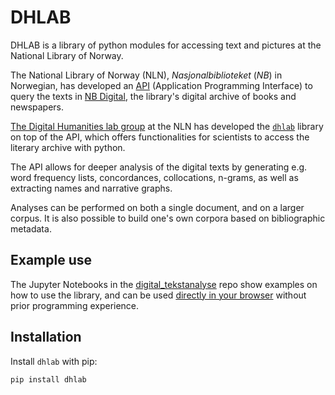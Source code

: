 # DHLAB
<!-- start dhlab-intro -->

DHLAB is a library of python modules for accessing text and pictures at
the National Library of Norway.

The National Library of Norway (NLN), *Nasjonalbiblioteket* (*NB*) in Norwegian,
has developed an [API](https://api.nb.no/) (Application Programming Interface)
to query the texts in [NB Digital](https://www.nb.no/search), the library's digital archive of 
books and newspapers.

[The Digital Humanities lab group](https://www.nb.no/dh-lab/) at the NLN
has developed the [`dhlab`](https://pypi.org/project/dhlab/) library on top of the API, which offers
functionalities for scientists to access the literary archive with python.

The API allows for deeper analysis of the digital texts by generating e.g.
word frequency lists, concordances, collocations, n-grams, as well as
extracting names and narrative graphs.

Analyses can be performed on both a single document, and on a larger corpus.
It is also possible to build one's own corpora based on bibliographic metadata.
<!-- end dhlab-intro -->


## Example use
<!-- start example-use -->

The Jupyter Notebooks in the [digital_tekstanalyse](https://github.com/NationalLibraryOfNorway/digital_tekstanalyse) repo show examples on
how to use the library, and can be used
[directly in your browser](https://mybinder.org/v2/gh/DH-LAB-NB/DHLAB/master)
without prior programming experience.

<!-- end example-use -->


## Installation

<!-- start installation -->

Install `dhlab` with pip: 

```
pip install dhlab
```

<!-- end installation -->
